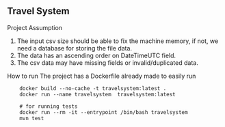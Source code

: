 ## Travel System
Project Assumption
1. The input csv size should be able to fix the machine memory, if not, we need a database for storing the file data.
2. The data has an ascending order on DateTimeUTC field.
3. The csv data may have missing fields or invalid/duplicated data.

How to run
The project has a Dockerfile already made to easily run
```
    docker build --no-cache -t travelsystem:latest .
    docker run --name travelsystem  travelsystem:latest
    
    # for running tests
    docker run --rm -it --entrypoint /bin/bash travelsystem
    mvn test
```